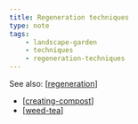 ```yaml
---
title: Regeneration techniques
type: note
tags: 
    - landscape-garden
    - techniques
    - regeneration-techniques
--- 
```


See also: [[regeneration]]


- [[creating-compost]]
- [[weed-tea]]

[//begin]: # "Autogenerated link references for markdown compatibility"
[regeneration]: ../regeneration "Bush regeneration (Wood duck meadows)"
[creating-compost]: creating-compost "Creating compost"
[weed-tea]: weed-tea "Weed tea"
[//end]: # "Autogenerated link references"